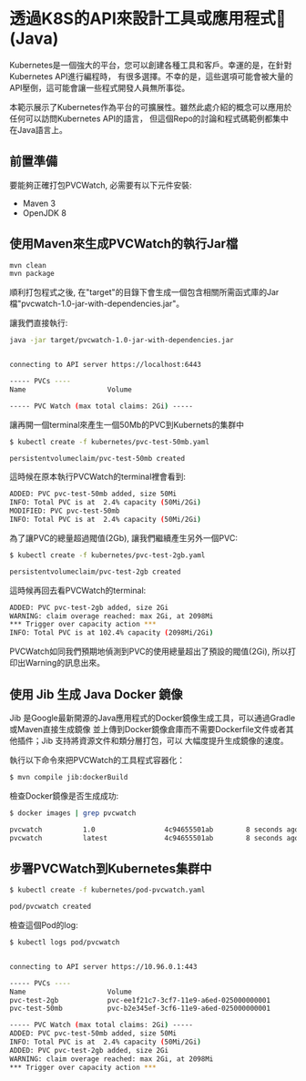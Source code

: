 # 透過K8S的API來設計工具或應用程式 (Java)

Kubernetes是一個強大的平台，您可以創建各種工具和客戶。幸運的是，在針對Kubernetes API進行編程時，
有很多選擇。不幸的是，這些選項可能會被大量的API壓倒，這可能會讓一些程式開發人員無所事從。

本範示展示了Kubernetes作為平台的可擴展性。雖然此處介紹的概念可以應用於任何可以訪問Kubernetes API的語言，
但這個Repo的討論和程式碼範例都集中在Java語言上。

## 前置準備

要能夠正確打包PVCWatch, 必需要有以下元件安裝:
* Maven 3
* OpenJDK 8

## 使用Maven來生成PVCWatch的執行Jar檔
```bash
mvn clean
mvn package
```

順利打包程式之後, 在"target"的目錄下會生成一個包含相關所需函式庫的Jar檔"pvcwatch-1.0-jar-with-dependencies.jar"。

讓我們直接執行:
```bash
java -jar target/pvcwatch-1.0-jar-with-dependencies.jar


connecting to API server https://localhost:6443

----- PVCs ----
Name                    Volume                                          Size

----- PVC Watch (max total claims: 2Gi) -----
```

讓再開一個terminal來產生一個50Mb的PVC到Kubernets的集群中
```bash
$ kubectl create -f kubernetes/pvc-test-50mb.yaml

persistentvolumeclaim/pvc-test-50mb created
```

這時候在原本執行PVCWatch的terminal裡會看到:
```bash
ADDED: PVC pvc-test-50mb added, size 50Mi
INFO: Total PVC is at  2.4% capacity (50Mi/2Gi)
MODIFIED: PVC pvc-test-50mb
INFO: Total PVC is at  2.4% capacity (50Mi/2Gi)
```

為了讓PVC的總量超過閥值(2Gb), 讓我們繼續產生另外一個PVC:
```bash
$ kubectl create -f kubernetes/pvc-test-2gb.yaml

persistentvolumeclaim/pvc-test-2gb created
```

這時候再回去看PVCWatch的terminal:
```bash
ADDED: PVC pvc-test-2gb added, size 2Gi
WARNING: claim overage reached: max 2Gi, at 2098Mi
*** Trigger over capacity action ***
INFO: Total PVC is at 102.4% capacity (2098Mi/2Gi)
```

PVCWatch如同我們預期地偵測到PVC的使用總量超出了預設的閥值(2Gi), 所以打印出Warning的訊息出來。

## 使用 Jib 生成 Java Docker 鏡像

Jib 是Google最新開源的Java應用程式的Docker鏡像生成工具，可以通過Gradle或Maven直接生成鏡像
並上傳到Docker鏡像倉庫而不需要Dockerfile文件或者其他插件；Jib 支持將資源文件和類分層打包，可以
大幅度提升生成鏡像的速度。

執行以下命令來把PVCWatch的工具程式容器化：

```bash
$ mvn compile jib:dockerBuild
```

檢查Docker鏡像是否生成成功:
```bash
$ docker images | grep pvcwatch

pvcwatch          1.0                 4c94655501ab        8 seconds ago       157MB
pvcwatch          latest              4c94655501ab        8 seconds ago       157MB
```

## 步署PVCWatch到Kubernetes集群中
```bash
$ kubectl create -f kubernetes/pod-pvcwatch.yaml

pod/pvcwatch created
```

檢查這個Pod的log:
```bash
$ kubectl logs pod/pvcwatch


connecting to API server https://10.96.0.1:443

----- PVCs ----
Name                    Volume                                          Size
pvc-test-2gb            pvc-ee1f21c7-3cf7-11e9-a6ed-025000000001        2Gi
pvc-test-50mb           pvc-b2e345ef-3cf6-11e9-a6ed-025000000001        50Mi

----- PVC Watch (max total claims: 2Gi) -----
ADDED: PVC pvc-test-50mb added, size 50Mi
INFO: Total PVC is at  2.4% capacity (50Mi/2Gi)
ADDED: PVC pvc-test-2gb added, size 2Gi
WARNING: claim overage reached: max 2Gi, at 2098Mi
*** Trigger over capacity action ***

```

